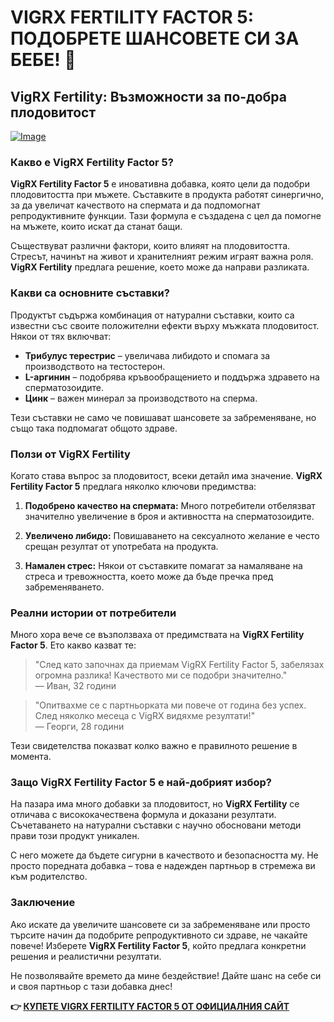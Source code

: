 # VIGRX FERTILITY FACTOR 5: ПОДОБРЕТЕ ШАНСОВЕТЕ СИ ЗА БЕБЕ! 🌟

## VigRX Fertility: Възможности за по-добра плодовитост

[![Image](https://www2.sellhealth.com/139/fertility-factor-5-6-1.jpg)](https://gchaffi.com/lsnBY36k)

### Какво е VigRX Fertility Factor 5?

**VigRX Fertility Factor 5** е иновативна добавка, която цели да подобри плодовитостта при мъжете. Съставките в продукта работят синергично, за да увеличат качеството на спермата и да подпомогнат репродуктивните функции. Тази формула е създадена с цел да помогне на мъжете, които искат да станат бащи. 

Съществуват различни фактори, които влияят на плодовитостта. Стресът, начинът на живот и хранителният режим играят важна роля. **VigRX Fertility** предлага решение, което може да направи разликата.

### Какви са основните съставки?

Продуктът съдържа комбинация от натурални съставки, които са известни със своите положителни ефекти върху мъжката плодовитост. Някои от тях включват:

- **Трибулус терестрис** – увеличава либидото и спомага за производството на тестостерон.
- **L-аргинин** – подобрява кръвообращението и поддържа здравето на сперматозоидите.
- **Цинк** – важен минерал за производството на сперма.

Тези съставки не само че повишават шансовете за забременяване, но също така подпомагат общото здраве.

### Ползи от VigRX Fertility

Когато става въпрос за плодовитост, всеки детайл има значение. **VigRX Fertility Factor 5** предлага няколко ключови предимства:

1. **Подобрено качество на спермата:** Много потребители отбелязват значително увеличение в броя и активността на сперматозоидите.
   
2. **Увеличено либидо:** Повишаването на сексуалното желание е често срещан резултат от употребата на продукта.

3. **Намален стрес:** Някои от съставките помагат за намаляване на стреса и тревожността, което може да бъде пречка пред забременяването.

### Реални истории от потребители

Много хора вече се възползваха от предимствата на **VigRX Fertility Factor 5**. Ето какво казват те:

> "След като започнах да приемам VigRX Fertility Factor 5, забелязах огромна разлика! Качеството ми се подобри значително."  
> — Иван, 32 години

> "Опитвахме се с партньорката ми повече от година без успех. След няколко месеца с VigRX видяхме резултати!"  
> — Георги, 28 години

Тези свидетелства показват колко важно е правилното решение в момента.

### Защо VigRX Fertility Factor 5 е най-добрият избор?

На пазара има много добавки за плодовитост, но **VigRX Fertility** се отличава с висококачествена формула и доказани резултати. Съчетаването на натурални съставки с научно обосновани методи прави този продукт уникален.

С него можете да бъдете сигурни в качеството и безопасността му. Не просто поредната добавка – това е надежден партньор в стремежа ви към родителство.

### Заключение

Ако искате да увеличите шансовете си за забременяване или просто търсите начин да подобрите репродуктивното си здраве, не чакайте повече! Изберете **VigRX Fertility Factor 5**, който предлага конкретни решения и реалистични резултати.

Не позволявайте времето да мине бездействие! Дайте шанс на себе си и своя партньор с тази добавка днес!



**👉 [КУПЕТЕ VIGRX FERTILITY FACTOR 5 ОТ ОФИЦИАЛНИЯ САЙТ](https://gchaffi.com/lsnBY36k)**